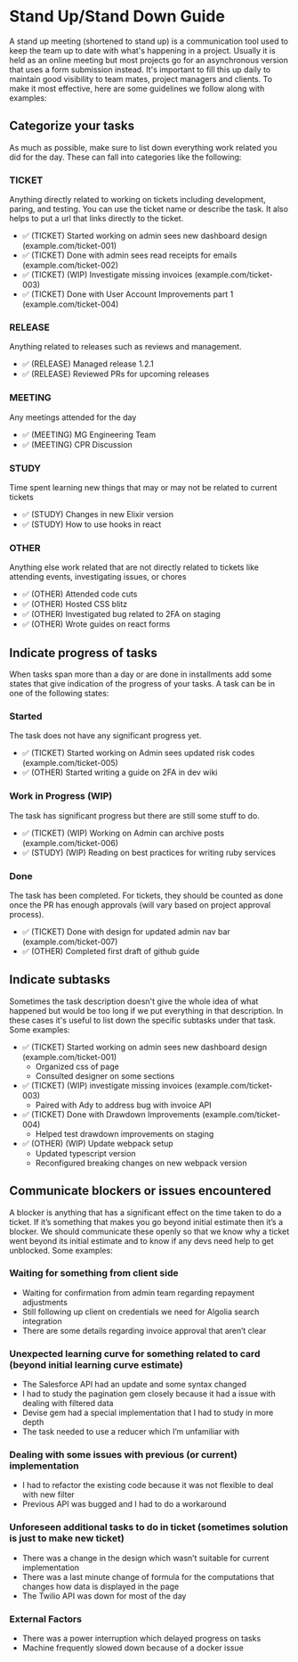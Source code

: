 # Stand Up/Stand Down Guide

A stand up meeting (shortened to stand up) is a communication tool used to keep the team up to date with what's happening in a project. Usually it is held as an online meeting but most projects go for an asynchronous version that uses a form submission instead. It's important to fill this up daily to maintain good visibility to team mates, project managers and clients. To make it most effective, here are some guidelines we follow along with examples:

## Categorize your tasks

As much as possible, make sure to list down everything work related you did for the day. These can fall into categories like the following:

### TICKET
Anything directly related to working on tickets including development, paring, and testing. You can use the ticket name or describe the task. It also helps to put a url that links directly to the ticket.
- ✅ (TICKET) Started working on admin sees new dashboard design (example.com/ticket-001)
- ✅ (TICKET) Done with admin sees read receipts for emails (example.com/ticket-002)
- ✅ (TICKET) (WIP) Investigate missing invoices (example.com/ticket-003)
- ✅ (TICKET) Done with User Account Improvements part 1 (example.com/ticket-004)

### RELEASE
Anything related to releases such as reviews and management.
- ✅ (RELEASE) Managed release 1.2.1
- ✅ (RELEASE) Reviewed PRs for upcoming releases

### MEETING
Any meetings attended for the day
- ✅ (MEETING) MG Engineering Team
- ✅ (MEETING) CPR Discussion

### STUDY
Time spent learning new things that may or may not be related to current tickets
- ✅ (STUDY) Changes in new Elixir version
- ✅ (STUDY) How to use hooks in react

### OTHER
Anything else work related that are not directly related to tickets like attending events, investigating issues, or chores
- ✅ (OTHER) Attended code cuts
- ✅ (OTHER) Hosted CSS blitz
- ✅ (OTHER) Investigated bug related to 2FA on staging
- ✅ (OTHER) Wrote guides on react forms

## Indicate progress of tasks

When tasks span more than a day or are done in installments add some states that give indication of the progress of your tasks. A task can be in one of the following states:

### Started
The task does not have any significant progress yet.
- ✅ (TICKET) Started working on Admin sees updated risk codes (example.com/ticket-005)
- ✅ (OTHER) Started writing a guide on 2FA in dev wiki
### Work in Progress (WIP)
The task has significant progress but there are still some stuff to do.
- ✅ (TICKET) (WIP) Working on Admin can archive posts (example.com/ticket-006)
- ✅ (STUDY) (WIP) Reading on best practices for writing ruby services
### Done
The task has been completed. For tickets, they should be counted as done once the PR has enough approvals (will vary based on project approval process).
- ✅ (TICKET) Done with design for updated admin nav bar (example.com/ticket-007)
- ✅ (OTHER) Completed first draft of github guide

## Indicate subtasks

Sometimes the task description doesn't give the whole idea of what happened but would be too long if we put everything in that description. In these cases it's useful to list down the specific subtasks under that task. Some examples:
- ✅ (TICKET) Started working on admin sees new dashboard design (example.com/ticket-001)
    - Organized css of page
    - Consulted designer on some sections
- ✅ (TICKET) (WIP) investigate missing invoices (example.com/ticket-003)
    - Paired with Ady to address bug with invoice API
- ✅ (TICKET) Done with Drawdown Improvements (example.com/ticket-004)
    - Helped test drawdown improvements on staging
- ✅ (OTHER) (WIP) Update webpack setup
    - Updated typescript version
    - Reconfigured breaking changes on new webpack version

## Communicate blockers or issues encountered

A blocker is anything that has a significant effect on the time taken to do a ticket. If it’s something that makes you go beyond initial estimate then it’s a blocker. We should communicate these openly so that we know why a ticket went beyond its initial estimate and to know if any devs need help to get unblocked. Some examples:

### Waiting for something from client side
- Waiting for confirmation from admin team regarding repayment adjustments
- Still following up client on credentials we need for Algolia search integration
- There are some details regarding invoice approval that aren’t clear

### Unexpected learning curve for something related to card (beyond initial learning curve estimate)
- The Salesforce API had an update and some syntax changed
- I had to study the pagination gem closely because it had a issue with dealing with filtered data
- Devise gem had a special implementation that I had to study in more depth
- The task needed to use a reducer which I’m unfamiliar with

### Dealing with some issues with previous (or current) implementation
- I had to refactor the existing code because it was not flexible to deal with new filter
- Previous API was bugged and I had to do a workaround

### Unforeseen additional tasks to do in ticket (sometimes solution is just to make new ticket)
- There was a change in the design which wasn’t suitable for current implementation
- There was a last minute change of formula for the computations that changes how data is displayed in the page
- The Twilio API was down for most of the day

### External Factors
- There was a power interruption which delayed progress on tasks
- Machine frequently slowed down because of a docker issue
